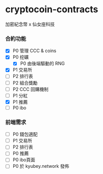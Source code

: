 # cryptocoin-contracts
加密紀念幣 x 仙女座科技

### 合約功能
- [x] P0 管理 CCC & coins
- [x] P0 挖礦
    - [x] P0 由後端驅動的 RNG 
- [x] P1 交易所
- [ ] P2 排行表
- [ ] P2 組合獎勵
- [ ] P2 CCC 回購機制
- [ ] P1 分紅
- [x] P1 推薦
- [ ] P0 ibo

### 前端需求
- [ ] P0 錢包適配
- [ ] P1 交易所
- [ ] P2 排行表
- [ ] P0 推薦
- [ ] P0 ibo頁面 
- [ ] P0 於 kyubey.network 發佈
